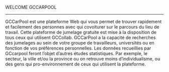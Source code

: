 WELCOME GCCARPOOL

------------------------------------------------------------------

GCCarPool est une plateforme Web qui vous permet de trouver rapidement et facilement des personnes avec qui covoiturer sur le parcours du lieu de travail. Cette plateforme de jumelage gratuite est mise à la disposition de tous ceux qui utilisent GCCollab. GCCarPool a la capacité de recherches des jumelages au sein de votre groupe de travailleurs, universités ou en fonction de vos préférences
personnelles. Les données recueillies par GCcarpool feront l’objet d’autres études statistiques. Par exemple, le secteur, la ville et/ou la province ou on retrouve moins d’individualisme, ou des gens qui pro-environnement de ceux qui utilisent la plateforme. 